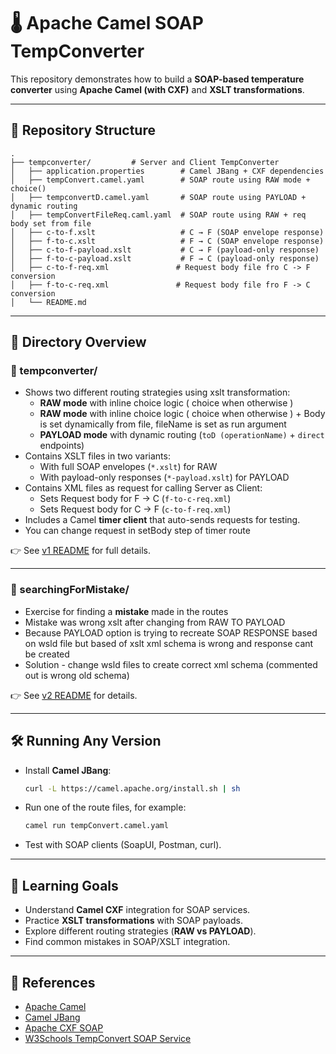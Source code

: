 # 🌡️ Apache Camel SOAP TempConverter

This repository demonstrates how to build a **SOAP-based temperature converter** using **Apache Camel (with CXF)** and **XSLT transformations**.  

---

## 📂 Repository Structure
```
.
├── tempconverter/         # Server and Client TempConverter
│   ├── application.properties        # Camel JBang + CXF dependencies
│   ├── tempConvert.camel.yaml        # SOAP route using RAW mode + choice()
│   ├── tempconvertD.camel.yaml       # SOAP route using PAYLOAD + dynamic routing
│   ├── tempConvertFileReq.caml.yaml  # SOAP route using RAW + req body set from file
│   ├── c-to-f.xslt                   # C → F (SOAP envelope response)
│   ├── f-to-c.xslt                   # F → C (SOAP envelope response)
│   ├── c-to-f-payload.xslt           # C → F (payload-only response)
│   ├── f-to-c-payload.xslt           # F → C (payload-only response)
│   ├── c-to-f-req.xml               # Request body file fro C -> F conversion
│   ├── f-to-c-req.xml               # Request body file fro F -> C conversion
│   └── README.md                      
```

---

## 📖 Directory Overview

### 🔹 tempconverter/
- Shows two different routing strategies using xslt transformation:
  - **RAW mode** with inline choice logic ( choice when otherwise )
  - **RAW mode** with inline choice logic ( choice when otherwise ) + Body is set dynamically from file, fileName is set as run argument
  - **PAYLOAD mode** with dynamic routing (`toD (operationName)` + `direct` endpoints)
- Contains XSLT files in two variants:
  - With full SOAP envelopes (`*.xslt`) for RAW
  - With payload-only responses (`*-payload.xslt`) for PAYLOAD
- Contains XML files as request for calling Server as Client:
  - Sets Request body for F -> C (`f-to-c-req.xml`)
  - Sets Request body for C -> F (`c-to-f-req.xml`)
- Includes a Camel **timer client** that auto-sends requests for testing.
- You can change request in setBody step of timer route

👉 See [v1 README](./tempconverter/README.md) for full details.

---

### 🔹 searchingForMistake/
- Exercise for finding a **mistake** made in the routes
- Mistake was wrong xslt after changing from RAW TO PAYLOAD
- Because PAYLOAD option is trying to recreate SOAP RESPONSE based on wsld file
  but based of xslt xml schema is wrong and response cant be created
- Solution - change wsld files to create correct xml schema (commented out is wrong old schema)

👉 See [v2 README](./searchingForMistake/README.md) for details.

---

## 🛠️ Running Any Version
- Install **Camel JBang**:
  ```bash
  curl -L https://camel.apache.org/install.sh | sh
  ```
- Run one of the route files, for example:
  ```bash
  camel run tempConvert.camel.yaml
  ```
- Test with SOAP clients (SoapUI, Postman, curl).

---

## 🎯 Learning Goals
- Understand **Camel CXF** integration for SOAP services.
- Practice **XSLT transformations** with SOAP payloads.
- Explore different routing strategies (**RAW vs PAYLOAD**).
- Find common mistakes in SOAP/XSLT integration.

---

## 📖 References
- [Apache Camel](https://camel.apache.org/)
- [Camel JBang](https://camel.apache.org/manual/camel-jbang.html)
- [Apache CXF SOAP](https://cxf.apache.org/)
- [W3Schools TempConvert SOAP Service](https://www.w3schools.com/xml/tempconvert.asmx)

